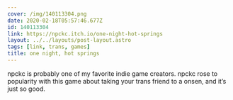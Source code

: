 ```yaml
---
cover: /img/140113304.png
date: 2020-02-18T05:57:46.677Z
id: 140113304
link: https://npckc.itch.io/one-night-hot-springs
layout: ../../layouts/post-layout.astro
tags: [link, trans, games]
title: one night, hot springs
---
```


npckc is probably one of my favorite indie game creators. npckc rose to popularity with this game about taking your trans friend to a onsen, and it’s just so good.
